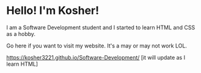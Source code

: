 # Hello! I'm Kosher!

I am a Software Development student and I started to learn HTML and CSS as a hobby.

Go here if you want to visit my website.
It's a may or may not work LOL.

https://kosher3221.github.io/Software-Development/
[it will update as I learn HTML]
